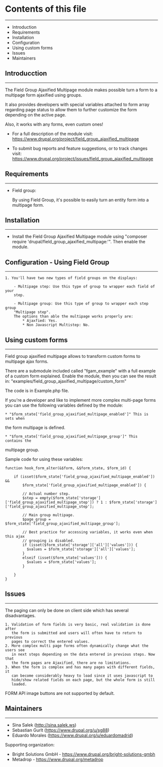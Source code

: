 # Contents of this file
---------------------

 * Introduction
 * Requirements
 * Installation
 * Configuration
 * Using custom forms
 * Issues
 * Maintainers


## Introducction
------------

The Field Group Ajaxified Multipage module makes possible turn a form to
a multipage form ajaxified using groups.

It also provides developers with special variables
attached to form array regarding page status to allow them to further customize
the form depending on the active page.

Also, it works with any forms, even custom ones!

 * For a full description of the module visit:
   https://www.drupal.org/project/field_group_ajaxified_multipage

 * To submit bug reports and feature suggestions, or to track changes visit:
   https://www.drupal.org/project/issues/field_group_ajaxified_multipage


## Requirements
------------

 * Field group:

   By using Field Group, it's possible to easily turn an entity form into a
   multipage form.


## Installation
------------

 * Install the Field Group Ajaxified Multipage module using
   "composer require 'drupal/field_group_ajaxified_multipage:<version>'".
   Then enable the module.


## Configuration - Using Field Group
-------------

    1. You'll have two new types of field groups on the displays:

        - Multipage step: Use this type of group to wrapper each field of your
        step.

        - Multipage group: Use this type of group to wrapper each step group
        "Multipage step".
        The options than able the multipage works properly are:
            * Ajaxfied: Yes.
            * Non Javascript Multistep: No.


## Using custom forms
-------------
Field group ajaxified multipage allows to transform custom forms to
multipage ajax forms.

There are a submodule included called "fgam_example" with a full example of
a custom form explained.
Enable the module, then you can see the result in:
"examples/field_group_ajaxified_multipage/custom_form"

The code is in Example.php file.

If you're a developer and like to implement more complex multi-page forms you
can use the following variables defined by the module:

    * "$form_state['field_group_ajaxified_multipage_enabled']" This is sets when
   the form multipage is defined.

    * "$form_state['field_group_ajaxified_multipage_group']" This  contains the
   multipage group.

Sample code for using these variables:
```
function hook_form_alter(&$form, &$form_state, $form_id) {

    if (isset($form_state['field_group_ajaxified_multipage_enabled']) &&
        $form_state['field_group_ajaxified_multipage_enabled']) {

        // Actual number step.
        $step = empty($form_state['storage']['field_group_ajaxified_multipage_step']) ? 1 : $form_state['storage']['field_group_ajaxified_multipage_step'];

        // Main group multipage.
        $page_group = $form_state['field_group_ajaxified_multipage_group'];

        // Best practice for accessing variables, it works even when this ajax
        // grouping is disabled.
        if (isset($form_state['storage']['all']['values'])) {
          $values = $form_state['storage']['all']['values'];
        }
        elseif (isset($form_state['values'])) {
          $values = $form_state['values'];
        }

    }
}
```


## Issues
-------------
The paging can only be done on client side which has several disadvantages.

    1. Validation of form fields is very basic, real validation is done after
       the form is submitted and users will often have to return to previous
       pages to correct the entered values.
    2. More complex multi page forms often dynamically change what the users see
       in next steps depending on the data entered in previous steps. Now that
       the form pages are Ajaxified, there are no limitations.
    3. When the form is complex and has many pages with different fields, it
       can become considerably heavy to load since it uses javascript to
       hide/show related fields on each page, but the whole form is still
       loaded.

FORM API image buttons are not supported by default.


## Maintainers
-----------

 * Sina Salek (http://sina.salek.ws)
 * Sebastian Gurlt (https://www.drupal.org/u/sg88)
 * Eduardo Morales (https://www.drupal.org/u/eduardomadrid)

Supporting organization:

 * Bright Solutions GmbH - https://www.drupal.org/bright-solutions-gmbh
 * Metadrop - https://www.drupal.org/metadrop

